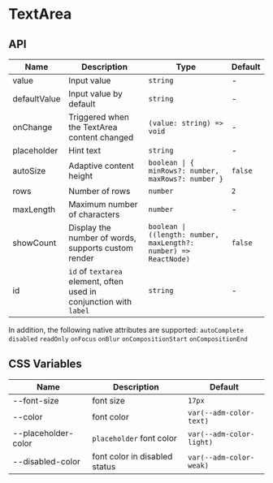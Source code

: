# TextArea

<code src="./demos/demo1.tsx"></code>

## API

| Name         | Description                                                        | Type                                                             | Default |
| ------------ | ------------------------------------------------------------------ | ---------------------------------------------------------------- | ------- |
| value        | Input value                                                        | `string`                                                         | -       |
| defaultValue | Input value by default                                             | `string`                                                         | -       |
| onChange     | Triggered when the TextArea content changed                        | `(value: string) => void`                                        | -       |
| placeholder  | Hint text                                                          | `string`                                                         | -       |
| autoSize     | Adaptive content height                                            | `boolean \| { minRows?: number, maxRows?: number }`              | `false` |
| rows         | Number of rows                                                     | `number`                                                         | `2`     |
| maxLength    | Maximum number of characters                                       | `number`                                                         | -       |
| showCount    | Display the number of words, supports custom render                | `boolean \| ((length: number, maxLength?: number) => ReactNode)` | `false` |
| id           | `id` of `textarea` element, often used in conjunction with `label` | `string`                                                         | -       |

In addition, the following native attributes are supported: `autoComplete` `disabled` `readOnly` `onFocus` `onBlur` `onCompositionStart` `onCompositionEnd`

## CSS Variables

| Name                | Description                   | Default                  |
| ------------------- | ----------------------------- | ------------------------ |
| --font-size         | font size                     | `17px`                   |
| --color             | font color                    | `var(--adm-color-text)`  |
| --placeholder-color | `placeholder` font color      | `var(--adm-color-light)` |
| --disabled-color    | font color in disabled status | `var(--adm-color-weak)`  |
